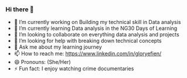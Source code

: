 ### Hi there 👋


- 🔭 I’m currently working on Building my technical skill in Data analysis 
- 🌱 I’m currently learning Data analysis in the NG30 Days of Learning 
- 👯 I’m looking to collaborate on everything data analysis and projects 
- 🤔 I’m looking for help with breaking down technical concepts 
- 💬 Ask me about my learning journey 
- 📫 How to reach me: https://www.linkedin.com/in/gloryefien/ 
- 😄 Pronouns: (She/Her)
- ⚡ Fun fact: I enjoy watching crime documentaries 

